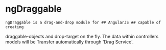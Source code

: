 # ngDraggable
	ngDraggable is a drag-and-drop module for ## AngularJS ## capable of creating 
draggable-objects and drop-target on the fly. The data within controllers models will be
Transfer automatically through 'Drag Service'.
